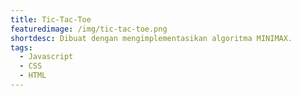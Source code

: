 ```yaml
---
title: Tic-Tac-Toe
featuredimage: /img/tic-tac-toe.png
shortdesc: Dibuat dengan mengimplementasikan algoritma MINIMAX.
tags:
  - Javascript
  - CSS
  - HTML
---
```

